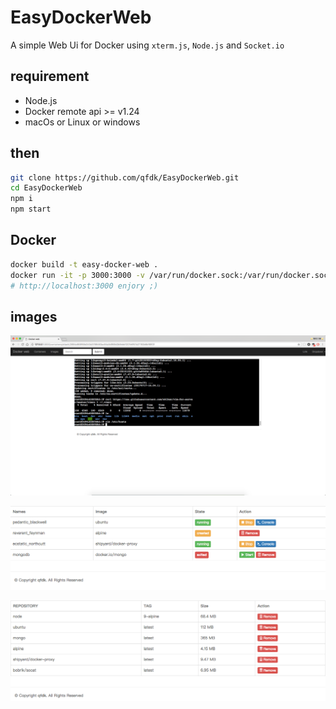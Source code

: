 # EasyDockerWeb

A simple Web Ui for Docker using `xterm.js`, `Node.js` and `Socket.io`

## requirement

- Node.js
- Docker remote api >= v1.24
- macOs or Linux or windows

## then

```bash
git clone https://github.com/qfdk/EasyDockerWeb.git
cd EasyDockerWeb
npm i 
npm start
```

## Docker

```bash
docker build -t easy-docker-web .
docker run -it -p 3000:3000 -v /var/run/docker.sock:/var/run/docker.sock easy-docker-web
# http://localhost:3000 enjory ;)
```
## images

![terminal](./images/terminal.png)

![containers](./images/containers.png)

![images](./images/images.png)